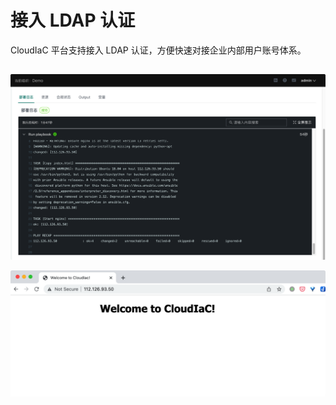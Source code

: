 # 接入 LDAP 认证

CloudIaC 平台支持接入 LDAP 认证，方便快速对接企业内部用户账号体系。

## 


![picture 1](../images/3c1fb8e6cd0b728d251d525fe96638659d61782c35ae36049983021bc0109640.png)  

![picture 2](../images/b8c6ac27fb75d2c1a2dac5d379b09bed773d609e2e715b1076884b8947b4cbfc.png)  
